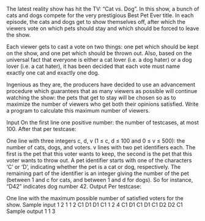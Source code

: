The latest reality show has hit the TV: “Cat vs. Dog”. In this show, a bunch of cats and dogs compete for the very prestigious Best Pet Ever title. In each episode, the cats and dogs get to show themselves off, after which the viewers vote on which pets should stay and which should be forced to leave the show.

Each viewer gets to cast a vote on two things: one pet which should be kept on the show, and one pet which should be thrown out. Also, based on the universal fact that everyone is either a cat lover (i.e. a dog hater) or a dog lover (i.e. a cat hater), it has been decided that each vote must name exactly one cat and exactly one dog.

Ingenious as they are, the producers have decided to use an advancement procedure which guarantees that as many viewers as possible will continue watching the show: the pets that get to stay will be chosen so as to maximize the number of viewers who get both their opinions satisfied. Write a program to calculate this maximum number of viewers.

Input
On the first line one positive number: the number of testcases, at most 100. After that per testcase:

One line with three integers c, d, v (1 ≤ c, d ≤ 100 and 0 ≤ v ≤ 500): the number of cats, dogs, and voters.
v lines with two pet identifiers each. The first is the pet that this voter wants to keep, the second is the pet that this voter wants to throw out. A pet identifier starts with one of the characters ‘C’ or ‘D’, indicating whether the pet is a cat or dog, respectively. The remaining part of the identifier is an integer giving the number of the pet (between 1 and c for cats, and between 1 and d for dogs). So for instance, “D42” indicates dog number 42.
Output
Per testcase:

One line with the maximum possible number of satisfied voters for the show.
Sample input 1
2
1 1 2
C1 D1
D1 C1
1 2 4
C1 D1
C1 D1
C1 D2
D2 C1
Sample output 1
1
3
